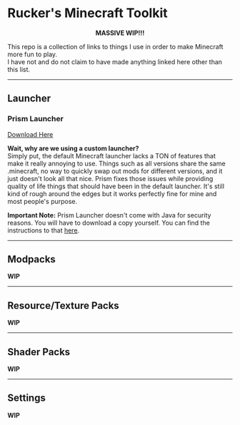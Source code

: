 # Rucker's Minecraft Toolkit
<center><b>MASSIVE WIP!!!</center></b>  

This repo is a collection of links to things I use in order to make Minecraft more fun to play.  
I have not and do not claim to have made anything linked here other than this list.  

--------------------
## Launcher
<h3>Prism Launcher</h3>  
<a href="https://github.com/PrismLauncher/PrismLauncher/releases/latest" target="_blank" style="text-align:center;">Download Here</a>  

<b>Wait, why are we using a custom launcher?</b>  
Simply put, the default Minecraft launcher lacks a TON of features that make it really annoying to use. Things such as all versions share the same .minecraft, no way to quickly swap out mods for different versions, and it just doesn't look all that nice. Prism fixes those issues while providing quality of life things that should have been in the default launcher.  It's still kind of rough around the edges but it works perfectly fine for mine and most people's purpose.

<b>Important Note:</b> Prism Launcher doesn't come with Java for security reasons. You will have to download a copy yourself. You can find the instructions to that [here](https://prismlauncher.org/wiki/getting-started/installing-java/).

--------------------
## Modpacks

<b>WIP</b>

--------------------
## Resource/Texture Packs

<b>WIP</b>

--------------------
## Shader Packs

<b>WIP</b>

--------------------
## Settings

<b>WIP</b>
